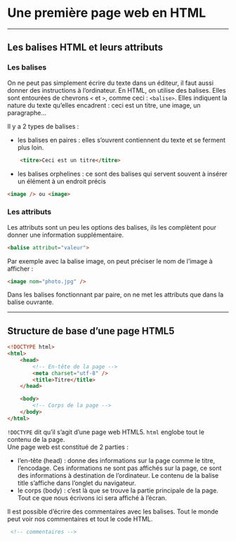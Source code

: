 # Une première page web en HTML

----

## Les balises HTML et leurs attributs

### Les balises

On ne peut pas simplement écrire du texte dans un éditeur, il faut aussi donner des instructions à l’ordinateur. En HTML, on utilise des balises. Elles sont entourées de chevrons `<` et `>`, comme ceci : `<balise>`. Elles indiquent la nature du texte qu’elles encadrent : ceci est un titre, une image, un paragraphe…

Il y a 2 types de balises :
- les balises en paires : elles s’ouvrent contiennent du texte et se ferment plus loin.
```html
	<titre>Ceci est un titre</titre>
```
- les balises orphelines : ce sont des balises qui servent souvent à insérer un élément à un endroit précis
```html
<image /> ou <image>
```

### Les attributs
Les attributs sont un peu les options des balises, ils les complètent pour donner une information supplémentaire.
```html
<balise attribut="valeur">
  ```
Par exemple avec la balise image, on peut préciser le nom de l’image à afficher :
```html
<image nom="photo.jpg" />
```

Dans les balises fonctionnant par paire, on ne met les attributs que dans la balise ouvrante.

----

## Structure de base d’une page HTML5

```html
<!DOCTYPE html>
<html>
    <head>
        <!-- En-tête de la page -->
        <meta charset="utf-8" />
        <title>Titre</title>
    </head>

    <body>
        <!-- Corps de la page -->
    </body>
</html>
```

`!DOCTYPE`  dit qu’il s’agit d’une page web HTML5.
`html` englobe tout le contenu de la page.  
Une page web est constitué de 2 parties :
- l’en-tête (head) : donne des informations sur la page comme le titre, l’encodage. Ces informations ne sont pas affichés sur la page, ce sont des informations à destination de l’ordinateur. Le contenu de la balise title s’affiche dans l’onglet du navigateur.
- le corps (body) : c’est là que se trouve la partie principale de la page. Tout ce que nous écrivons ici sera affiché à l’écran.

Il est possible d’écrire des commentaires avec les balises. Tout le monde peut voir nos commentaires et tout le code HTML.
```html
 <!-- commentaires -->
 ```
 
